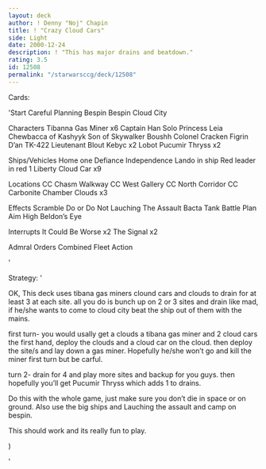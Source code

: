 ```yaml
---
layout: deck
author: ! Denny "Noj" Chapin
title: ! "Crazy Cloud Cars"
side: Light
date: 2000-12-24
description: ! "This has major drains and beatdown."
rating: 3.5
id: 12508
permalink: "/starwarsccg/deck/12508"
---
```

Cards: 

'Start
Careful Planning
Bespin
Bespin Cloud City

Characters
Tibanna Gas Miner x6
Captain Han Solo
Princess Leia
Chewbacca of Kashyyk
Son of Skywalker
Boushh
Colonel Cracken
Figrin D&#8217;an
TK-422
Lieutenant Blout
Kebyc x2
Lobot
Pucumir Thryss x2

Ships/Vehicles
Home one
Defiance
Independence
Lando in ship
Red leader in red 1
Liberty
Cloud Car x9

Locations
CC Chasm Walkway
CC West Gallery
CC North Corridor
CC Carbonite Chamber
Clouds x3

Effects
Scramble
Do or Do Not
Lauching The Assault
Bacta Tank
Battle Plan
Aim High
Beldon&#8217;s Eye

Interrupts
It Could Be Worse x2
The Signal x2

Admral Orders
Combined Fleet Action




'

Strategy: '

OK,
This deck uses tibana gas miners clound cars and clouds to drain for at least 3 at each site. all you do is bunch up on 2 or 3 sites and drain like mad, if he/she wants to come to cloud city beat the ship out of them with the mains.

first turn- you would usally get a clouds a tibana gas miner and 2 cloud cars the first hand, deploy the clouds and a cloud car on the cloud. then deploy the site/s and lay down a gas miner.
Hopefully he/she won’t go and kill the miner first turn but be carful.

turn 2- drain for 4 and play more sites and backup for you guys. then hopefully you’ll get Pucumir Thryss which adds 1 to drains.


Do this with the whole game, just make sure you don’t die in space or on ground. Also use the big ships and Lauching the assault and camp on bespin.

This should work and its really fun to play.

)

'
